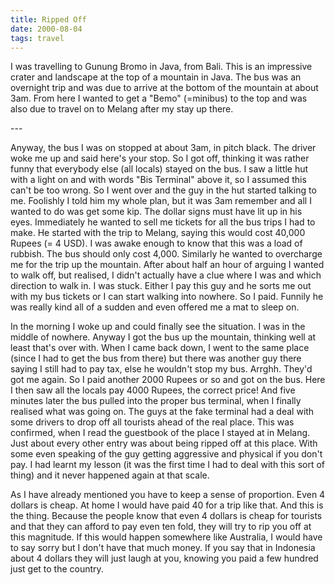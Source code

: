 ```yaml
---
title: Ripped Off
date: 2000-08-04
tags: travel
---
```

<p>I was travelling to Gunung Bromo in Java, from Bali. This is an impressive crater and landscape at the top of a mountain in Java. The bus was an overnight trip and was due to arrive at the bottom of the mountain at about 3am. From here I wanted to get a "Bemo" (=minibus) to the top and was also due to travel on to Melang after my stay up there.</p>
---

<p>Anyway, the bus I was on stopped at about 3am, in pitch black. The driver woke me up and said here's your stop. So I got off, thinking it was rather funny that everybody else (all locals) stayed on the bus. I saw a little hut with a light on and with words "Bis Terminal" above it, so I assumed this can't be too wrong. So I went over and the guy in the hut started talking to me. Foolishly I told him my whole plan, but it was 3am remember and all I wanted to do was get some kip. The dollar signs must have lit up in his eyes. Immediately he wanted to sell me tickets for all the bus trips I had to make. He started with the trip to Melang, saying this would cost 40,000 Rupees (= 4 USD). I was awake enough to know that this was a load of rubbish. The bus should only cost 4,000. Similarly he wanted to overcharge me for the trip up the mountain. After about half an hour of arguing I wanted to walk off, but realised, I didn't actually have a clue where I was and which direction to walk in. I was stuck. Either I pay this guy and he sorts me out with my bus tickets or I can start walking into nowhere. So I paid. Funnily he was really kind all of a sudden and even offered me a mat to sleep on.</p>
<p>In the morning I woke up and could finally see the situation. I was in the middle of nowhere. Anyway I got the bus up the mountain, thinking well at least that's over with. When I came back down, I went to the same place (since I had to get the bus from there) but there was another guy there saying I still had to pay tax, else he wouldn't stop my bus. Arrghh. They'd got me again. So I paid another 2000 Rupees or so and got on the bus. Here I then saw all the locals pay 4000 Rupees, the correct price! And five minutes later the bus pulled into the proper bus terminal, when I finally realised what was going on. The guys at the fake terminal had a deal with some drivers to drop off all tourists ahead of the real place. This was confirmed, when I read the guestbook of the place I stayed at in Melang. Just about every other entry was about being ripped off at this place. With some even speaking of the guy getting aggressive and physical if you don't pay. I had learnt my lesson (it was the first time I had to deal with this sort of thing) and it never happened again at that scale.</p>
<p>As I have already mentioned you have to keep a sense of proportion. Even 4 dollars is cheap. At home I would have paid 40 for a trip like that. And this is the thing. Because the people know that even 4 dollars is cheap for tourists and that they can afford to pay even ten fold, they will try to rip you off at this magnitude. If this would happen somewhere like Australia, I would have to say sorry but I don't have that much money. If you say that in Indonesia about 4 dollars they will just laugh at you, knowing you paid a few hundred just get to the country.</p>